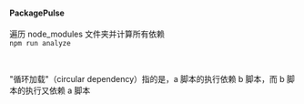 #### PackagePulse

遍历 node_modules 文件夹并计算所有依赖 <br />
`npm run analyze`

<br />

"循环加载"（circular dependency）指的是，a 脚本的执行依赖 b 脚本，而 b 脚本的执行又依赖 a 脚本 <br />
